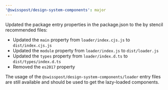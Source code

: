 ```yaml
---
'@swisspost/design-system-components': major
---
```


Updated the package entry properties in the package.json to the by stencil recommended files:

- Updated the `main` property from `loader/index.cjs.js` to `dist/index.cjs.js`
- Updated the `module` property from `loader/index.js` to `dist/loader.js`
- Updated the `types` property from `loader/index.d.ts` to `dist/types/index.d.ts`
- Removed the `es2017` property

The usage of the `@swisspost/design-system-components/loader` entry files are still available and should be used to get the lazy-loaded components.
